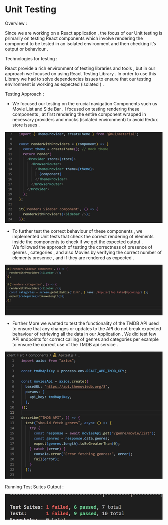 # Unit Testing

Overview : 

Since we are working on a React application , the focus of our Unit testing is primarily on testing React components  which involve rendering the component to be tested in an isolated environment and then checking it’s output or behaviour . 

 

Technologies for testing : 

React provide a rich environment of testing libraries and tools , but in our approach we focused on using  React Testing Library . 
In order to use this Library we had to solve dependencies issues to ensure that our testing environment is working as expected (isolated )  .

Testing Approach :

- We focused our testing on the crucial navigation Components such us Movie List and Side Bar . I focused on testing rendering these components , at first rendering the entire component wrapped in necessary providers and mocks (isolated environment) to avoid Redux store issues .

![provid.jpg](Unit_doc/provid.jpg)

- To further test the correct behaviour of these components , we implemented Unit tests that check the correct rendering of elements inside the components to check if we get the expected output .  
We followed the approach of testing the correctness of presence of genres , categories , and also Movies by verifying the correct number of elements presence , and if they are rendered as expected .

![exm.jpg](Unit_doc/exm.jpg)

- Further More we wanted to test the  functionality of the TMDB API used to ensure that any changes or updates to the API do not break expected behaviour of retrieving  all the data in our Application . 
We did test few API endpoints for correct calling of genres and categories per example to ensure the correct use of the TMDB api service .

![APItest.jpg](Unit_doc/APItest.jpg)

Running Test Suites Output :

![bg.jpg](Unit_doc/bg.jpg)